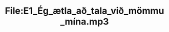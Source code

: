 ---
title: File:E1_Ég_ætla_að_tala_við_mömmu_mína.mp3
recording of: Ég ætla að tala við mömmu mína.
reading speed: slow
speaker: E
license: CC0
---